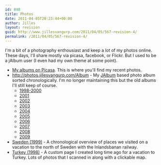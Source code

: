 ```yaml
---
id: 848
title: Photos
date: 2011-04-05T20:23:44+00:00
author: Jilles
layout: revision
guid: http://www.jillesvangurp.com/2011/04/05/567-revision-4/
permalink: /2011/04/05/567-revision-4/
---
```

I'm a bit of a photography enthousiast and keep a lot of my photos online. These days, I'll share mostly via picasa, facebook, or Flickr. But I used to be a jAlbum user (I even had my own theme at some point).

<ul>
  <li><a href="https://picasaweb.google.com/jillesvangurp">My albums on Picasa</a>. This is where you'll find my recent photos.</li>
  <li><a href="Album">http://photos.jillesvangurp.com/Album</a> - My <a href="http://jalbum.net">JAlbum</a> based photo album sorted chronologically. I'm no longer maintaining this but the old albums I'll still keep of course.
	<ul>
	  <li><a href="http://photos.jillesvangurp.com/Album//1998-2000">1998-2000</a></li>
	  <li><a href="http://photos.jillesvangurp.com/Album//2001">2001</a></li>
	  <li><a href="http://photos.jillesvangurp.com/Album//2002">2002</a></li>
	  <li><a href="http://photos.jillesvangurp.com/Album//2003">2003</a></li>
	  <li><a href="http://photos.jillesvangurp.com/Album//2004">2004</a></li>
	  <li><a href="http://photos.jillesvangurp.com/Album//2005">2005</a></li>
	  <li><a href="http://photos.jillesvangurp.com/Album//2006">2006</a></li>
	  <li><a href="http://photos.jillesvangurp.com/Album//2007">2007</a></li>
	  <li><a href="http://photos.jillesvangurp.com/Album//2008">2008</a></li>
	  <li><a href="http://photos.jillesvangurp.com/Album//2009">2009</a></li>
	</ul>
  </li>
  <li><a href="http://photos.jillesvangurp.com/Album/1999inlandsbanan">Sweden (1999)</a> - A chronological overview of places we visited on a vacation to the north of Sweden with the Inlandsbanan railway.</li>
  <li><a href="http://photos.jillesvangurp.com/Album/1998turkey">Turkey (1998)</a> - A custom page I created long time ago for a vacation to Turkey. Lots of photos that I scanned in along with a clickable map.</li>
</ul>